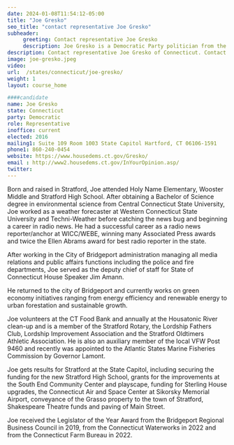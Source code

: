 ```yaml
---
date: 2024-01-08T11:54:12-05:00
title: "Joe Gresko"
seo_title: "contact representative Joe Gresko"
subheader:
     greeting: Contact representative Joe Gresko
     description: Joe Gresko is a Democratic Party politician from the United States, presently holding the position of a member in the Connecticut House of Representatives for the 121st district, encompassing a portion of Stratford. He has been in this role since February 3, 2016.
description: Contact representative Joe Gresko of Connecticut. Contact information for Joe Gresko includes email address, phone number, and mailing address.
image: joe-gresko.jpeg
video:
url:  /states/connecticut/joe-gresko/
weight: 1
layout: course_home

####candidate
name: Joe Gresko
state: Connecticut
party: Democratic
role: Representative
inoffice: current
elected: 2016
mailing1: Suite 109 Room 1003 State Capitol Hartford, CT 06106-1591
phone1: 860-240-0454
website: https://www.housedems.ct.gov/Gresko/
email : http://www2.housedems.ct.gov/InYourOpinion.asp/
twitter:
---
```


Born and raised in Stratford, Joe attended Holy Name Elementary, Wooster Middle and Stratford High School. After obtaining a Bachelor of Science degree in environmental science from Central Connecticut State University, Joe worked as a weather forecaster at Western Connecticut State University and Techni-Weather before catching the news bug and beginning a career in radio news. He had a successful career as a radio news reporter/anchor at WICC/WEBE, winning many Associated Press awards and twice the Ellen Abrams award for best radio reporter in the state.

After working in the City of Bridgeport administration managing all media relations and public affairs functions including the police and fire departments, Joe served as the deputy chief of staff for State of Connecticut House Speaker Jim Amann.

He returned to the city of Bridgeport and currently works on green economy initiatives ranging from energy efficiency and renewable energy to urban forestation and sustainable growth.

Joe volunteers at the CT Food Bank and annually at the Housatonic River clean-up and is a member of the Stratford Rotary, the Lordship Fathers Club, Lordship Improvement Association and the Stratford Oldtimers Athletic Association. He is also an auxiliary member of the local VFW Post 9460 and recently was appointed to the Atlantic States Marine Fisheries Commission by Governor Lamont.

Joe gets results for Stratford at the State Capitol, including securing the funding for the new Stratford High School, grants for the improvements at the South End Community Center and playscape, funding for Sterling House upgrades, the Connecticut Air and Space Center at Sikorsky Memorial Airport, conveyance of the Grasso property to the town of Stratford, Shakespeare Theatre funds and paving of Main Street.

Joe received the Legislator of the Year Award from the Bridgeport Regional Business Council in 2019, from the Connecticut Waterworks in 2022 and from the Connecticut Farm Bureau in 2022.
